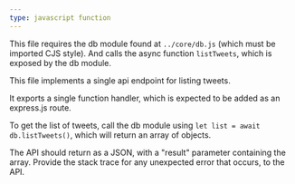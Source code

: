 ```yaml
---
type: javascript function
---
```


This file requires the db module found at `../core/db.js` (which must be imported CJS style).
And calls the async function `listTweets`, which is exposed by the db module.

This file implements a single api endpoint for listing tweets.

It exports a single function handler, which is expected to be added as an express.js route.

To get the list of tweets, call the db module using `let list = await db.listTweets()`, which will return an array of objects.

The API should return as a JSON, with a "result" parameter containing the array.
Provide the stack trace for any unexpected error that occurs, to the API.